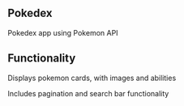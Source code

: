 ## Pokedex

Pokedex app using Pokemon API

## Functionality

Displays pokemon cards, with images and abilities

Includes pagination and search bar functionality